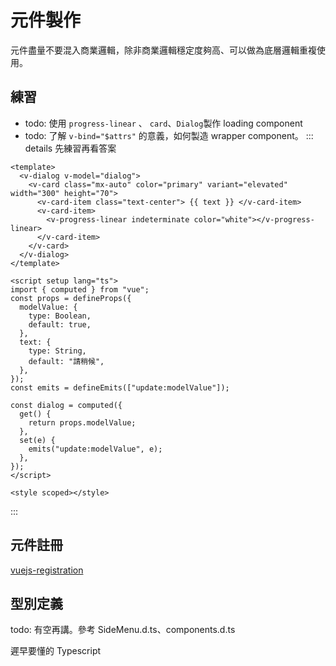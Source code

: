 # 元件製作
元件盡量不要混入商業邏輯，除非商業邏輯穩定度夠高、可以做為底層邏輯重複使用。

## 練習
- todo: 使用 `progress-linear` 、 `card`、`Dialog`製作 loading component
- todo: 了解 `v-bind="$attrs"` 的意義，如何製造 wrapper component。
::: details 先練習再看答案
```vue
<template>
  <v-dialog v-model="dialog">
    <v-card class="mx-auto" color="primary" variant="elevated" width="300" height="70">
      <v-card-item class="text-center"> {{ text }} </v-card-item>
      <v-card-item>
        <v-progress-linear indeterminate color="white"></v-progress-linear>
      </v-card-item>
    </v-card>
  </v-dialog>
</template>

<script setup lang="ts">
import { computed } from "vue";
const props = defineProps({
  modelValue: {
    type: Boolean,
    default: true,
  },
  text: {
    type: String,
    default: "請稍候",
  },
});
const emits = defineEmits(["update:modelValue"]);

const dialog = computed({
  get() {
    return props.modelValue;
  },
  set(e) {
    emits("update:modelValue", e);
  },
});
</script>

<style scoped></style>
```
:::

## 元件註冊
[vuejs-registration](https://vuejs.org/guide/components/registration.html)

## 型別定義
todo: 有空再講。參考 SideMenu.d.ts、components.d.ts

遲早要懂的 Typescript